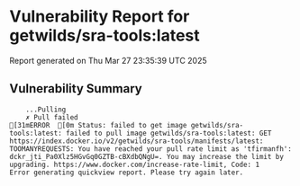 # Vulnerability Report for getwilds/sra-tools:latest

Report generated on Thu Mar 27 23:35:39 UTC 2025

## Vulnerability Summary

```
    ...Pulling
    ✗ Pull failed
[31mERROR  [0m Status: failed to get image getwilds/sra-tools:latest: failed to pull image getwilds/sra-tools:latest: GET https://index.docker.io/v2/getwilds/sra-tools/manifests/latest: TOOMANYREQUESTS: You have reached your pull rate limit as 'tfirmanfh': dckr_jti_Pa0Xlz5HGvGq0GZTB-cBXdbQNgU=. You may increase the limit by upgrading. https://www.docker.com/increase-rate-limit, Code: 1 
Error generating quickview report. Please try again later.
```
